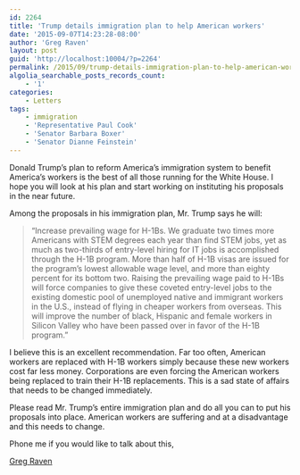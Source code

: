 ```yaml
---
id: 2264
title: 'Trump details immigration plan to help American workers'
date: '2015-09-07T14:23:28-08:00'
author: 'Greg Raven'
layout: post
guid: 'http://localhost:10004/?p=2264'
permalink: /2015/09/trump-details-immigration-plan-to-help-american-workers/
algolia_searchable_posts_records_count:
    - '1'
categories:
    - Letters
tags:
    - immigration
    - 'Representative Paul Cook'
    - 'Senator Barbara Boxer'
    - 'Senator Dianne Feinstein'
---
```


Donald Trump’s plan to reform America’s immigration system to benefit America’s workers is the best of all those running for the White House. I hope you will look at his plan and start working on instituting his proposals in the near future.

Among the proposals in his immigration plan, Mr. Trump says he will:

> “Increase prevailing wage for H-1Bs. We graduate two times more Americans with STEM degrees each year than find STEM jobs, yet as much as two-thirds of entry-level hiring for IT jobs is accomplished through the H-1B program. More than half of H-1B visas are issued for the program’s lowest allowable wage level, and more than eighty percent for its bottom two. Raising the prevailing wage paid to H-1Bs will force companies to give these coveted entry-level jobs to the existing domestic pool of unemployed native and immigrant workers in the U.S., instead of flying in cheaper workers from overseas. This will improve the number of black, Hispanic and female workers in Silicon Valley who have been passed over in favor of the H-1B program.”

I believe this is an excellent recommendation. Far too often, American workers are replaced with H-1B workers simply because these new workers cost far less money. Corporations are even forcing the American workers being replaced to train their H-1B replacements. This is a sad state of affairs that needs to be changed immediately.

Please read Mr. Trump’s entire immigration plan and do all you can to put his proposals into place. American workers are suffering and at a disadvantage and this needs to change.

Phone me if you would like to talk about this,

[Greg Raven](https://www.gregraven.org/)